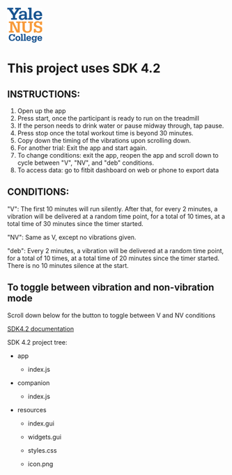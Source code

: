 ![Yale-NUS College Capstone Project](ync.png)

This project uses SDK 4.2
==========

INSTRUCTIONS:
--------------------

1. Open up the app
2. Press start, once the participant is ready to run on the treadmill
3. If the person needs to drink water or pause midway through, tap pause.
4. Press stop once the total workout time is beyond 30 minutes.
5. Copy down the timing of the vibrations upon scrolling down.
6. For another trial: Exit the app and start again.
7. To change conditions: exit the app, reopen the app and scroll down to cycle between "V", "NV", and "deb" conditions.
8. To access data: go to fitbit dashboard on web or phone to export data 


CONDITIONS:
---------------------
"V":
The first 10 minutes will run silently. After that, for every 2 minutes, a vibration will be delivered at a random time point, for a total of 10 times, at a total time of 30 minutes since the timer started.

"NV": Same as V, except no vibrations given.

"deb": Every 2 minutes, a vibration will be delivered at a random time point, for a total of 10 times, at a total time of 20 minutes since the timer started. There is no 10 minutes silence at the start.

To toggle between vibration and non-vibration mode
-----------------
Scroll down below for the button to toggle between V and NV conditions

[SDK4.2 documentation](https://web.archive.org/web/20200912173010/https://dev.fitbit.com/)


SDK 4.2 project tree:


- app

  - index.js
    
- companion

  - index.js
  
- resources

  - index.gui
  
  - widgets.gui
  
  - styles.css
  
  - icon.png
  
